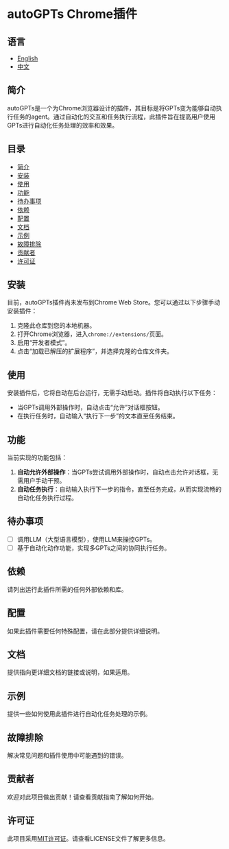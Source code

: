# autoGPTs Chrome插件
## 语言

- [English](README.md)
- [中文](README.zh.md)

## 简介

autoGPTs是一个为Chrome浏览器设计的插件，其目标是将GPTs变为能够自动执行任务的agent。通过自动化的交互和任务执行流程，此插件旨在提高用户使用GPTs进行自动化任务处理的效率和效果。

## 目录

- [简介](#简介)
- [安装](#安装)
- [使用](#使用)
- [功能](#功能)
- [待办事项](#待办事项)
- [依赖](#依赖)
- [配置](#配置)
- [文档](#文档)
- [示例](#示例)
- [故障排除](#故障排除)
- [贡献者](#贡献者)
- [许可证](#许可证)

## 安装

目前，autoGPTs插件尚未发布到Chrome Web Store。您可以通过以下步骤手动安装插件：

1. 克隆此仓库到您的本地机器。
2. 打开Chrome浏览器，进入`chrome://extensions/`页面。
3. 启用“开发者模式”。
4. 点击“加载已解压的扩展程序”，并选择克隆的仓库文件夹。

## 使用

安装插件后，它将自动在后台运行，无需手动启动。插件将自动执行以下任务：

- 当GPTs调用外部操作时，自动点击“允许”对话框按钮。
- 在执行任务时，自动输入“执行下一步”的文本直至任务结束。

## 功能

当前实现的功能包括：

1. **自动允许外部操作**：当GPTs尝试调用外部操作时，自动点击允许对话框，无需用户手动干预。
2. **自动任务执行**：自动输入执行下一步的指令，直至任务完成，从而实现流畅的自动化任务执行过程。

## 待办事项

- [ ] 调用LLM（大型语言模型），使用LLM来操控GPTs。
- [ ] 基于自动化动作功能，实现多GPTs之间的协同执行任务。

## 依赖

请列出运行此插件所需的任何外部依赖和库。

## 配置

如果此插件需要任何特殊配置，请在此部分提供详细说明。

## 文档

提供指向更详细文档的链接或说明，如果适用。

## 示例

提供一些如何使用此插件进行自动化任务处理的示例。

## 故障排除

解决常见问题和插件使用中可能遇到的错误。

## 贡献者

欢迎对此项目做出贡献！请查看贡献指南了解如何开始。

## 许可证

此项目采用[MIT许可证](LICENSE)。请查看LICENSE文件了解更多信息。
